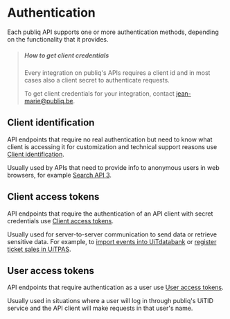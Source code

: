 # Authentication

Each publiq API supports one or more authentication methods, depending on the functionality that it provides.

> ##### How to get client credentials
> 
> Every integration on publiq's APIs requires a client id and in most cases also a client secret to authenticate requests.
> 
> To get client credentials for your integration, contact jean-marie@publiq.be.

## Client identification

API endpoints that require no real authentication but need to know what client is accessing it for customization and technical support reasons use [Client identification](Authentication-methods/Client-identification.md). 

Usually used by APIs that need to provide info to anonymous users in web browsers, for example [Search API 3](https://publiq.stoplight.io/docs/uitdatabank/reference/Search-API.v3.json).

## Client access tokens

API endpoints that require the authentication of an API client with secret credentials use [Client access tokens](Authentication-methods/Client-access-token.md). 

Usually used for server-to-server communication to send data or retrieve sensitive data. For example, to [import events into UiTdatabank](https://publiq.stoplight.io/docs/uitdatabank/docs/Guides/Imports/Importing-events.md) or [register ticket sales in UiTPAS](https://publiq.stoplight.io/docs/uitpas/docs/Guides/Ticket-prices-and-sales.md).

## User access tokens

API endpoints that require authentication as a user use [User access tokens](Authentication-methods/User-access-token.md). 

Usually used in situations where a user will log in through publiq's UiTID service and the API client will make requests in that user's name.
